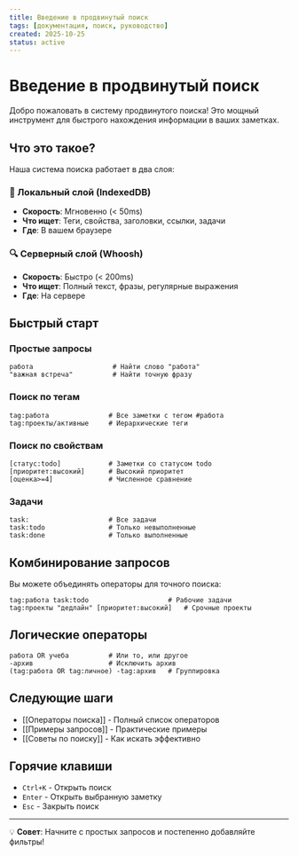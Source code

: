 ```yaml
---
title: Введение в продвинутый поиск
tags: [документация, поиск, руководство]
created: 2025-10-25
status: active
---
```


# Введение в продвинутый поиск

Добро пожаловать в систему продвинутого поиска! Это мощный инструмент для быстрого нахождения информации в ваших заметках.

## Что это такое?

Наша система поиска работает в два слоя:

### 🚀 Локальный слой (IndexedDB)
- **Скорость**: Мгновенно (< 50ms)
- **Что ищет**: Теги, свойства, заголовки, ссылки, задачи
- **Где**: В вашем браузере

### 🔍 Серверный слой (Whoosh)
- **Скорость**: Быстро (< 200ms)
- **Что ищет**: Полный текст, фразы, регулярные выражения
- **Где**: На сервере

## Быстрый старт

### Простые запросы

```
работа                    # Найти слово "работа"
"важная встреча"          # Найти точную фразу
```

### Поиск по тегам

```
tag:работа               # Все заметки с тегом #работа
tag:проекты/активные     # Иерархические теги
```

### Поиск по свойствам

```
[статус:todo]            # Заметки со статусом todo
[приоритет:высокий]      # Высокий приоритет
[оценка>=4]              # Численное сравнение
```

### Задачи

```
task:                    # Все задачи
task:todo                # Только невыполненные
task:done                # Только выполненные
```

## Комбинирование запросов

Вы можете объединять операторы для точного поиска:

```
tag:работа task:todo                    # Рабочие задачи
tag:проекты "дедлайн" [приоритет:высокий]   # Срочные проекты
```

## Логические операторы

```
работа OR учеба          # Или то, или другое
-архив                   # Исключить архив
(tag:работа OR tag:личное) -tag:архив   # Группировка
```

## Следующие шаги

- [[Операторы поиска]] - Полный список операторов
- [[Примеры запросов]] - Практические примеры
- [[Советы по поиску]] - Как искать эффективно

## Горячие клавиши

- `Ctrl+K` - Открыть поиск
- `Enter` - Открыть выбранную заметку
- `Esc` - Закрыть поиск

---

💡 **Совет**: Начните с простых запросов и постепенно добавляйте фильтры!

